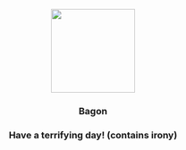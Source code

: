 <p align="center">
    <img src="https://raw.githubusercontent.com/PokeAPI/sprites/master/sprites/pokemon/371.png" width="150" height="150">
</p>
<h3 align="center"> <b>Bagon</b></h3>
<h3 align="center">Have a terrifying day! (contains irony)</h3>
